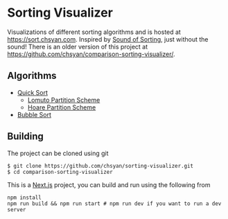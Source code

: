 # Sorting Visualizer
Visualizations of different sorting algorithms and is hosted at https://sort.chsyan.com. Inspired by [Sound of Sorting](https://panthema.net/2013/sound-of-sorting/), just without the sound!
There is an older version of this project at https://github.com/chsyan/comparison-sorting-visualizer/.

## Algorithms
- [Quick Sort](https://en.wikipedia.org/wiki/Quicksort)
  - [Lomuto Partition Scheme](https://en.wikipedia.org/wiki/Quicksort#Lomuto_partition_scheme)
  - [Hoare Partition Scheme](https://en.wikipedia.org/wiki/Quicksort#Hoare_partition_scheme)
- [Bubble Sort](https://en.wikipedia.org/wiki/Bubble_sort)

## Building
The project can be cloned using git
```
$ git clone https://github.com/chsyan/sorting-visualizer.git
$ cd comparison-sorting-visualizer
```
This is a [Next.js](https://nextjs.org/) project, you can build and run using the following from
```
npm install
npm run build && npm run start # npm run dev if you want to run a dev server
```
